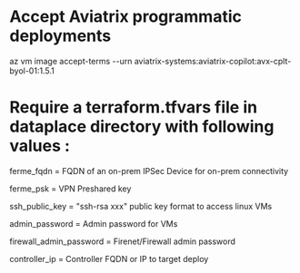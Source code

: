 # Accept Aviatrix programmatic deployments
az vm image accept-terms --urn aviatrix-systems:aviatrix-copilot:avx-cplt-byol-01:1.5.1

# Require a terraform.tfvars file in dataplace directory with following values :
ferme_fqdn              = FQDN of an on-prem IPSec Device for on-prem connectivity

ferme_psk               = VPN Preshared key

ssh_public_key          = "ssh-rsa xxx" public key format to access linux VMs

admin_password          = Admin password for VMs

firewall_admin_password = Firenet/Firewall admin password

controller_ip           = Controller FQDN or IP to target deploy
